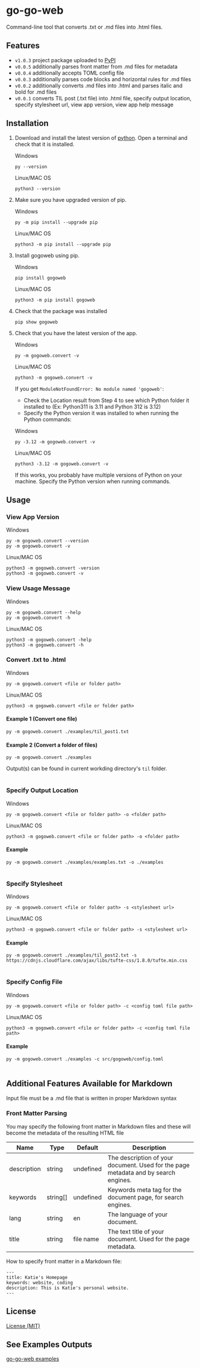 # go-go-web

Command-line tool that converts .txt or .md files into .html files.

## Features

- `v1.0.3` project package uploaded to [PyPI](https://pypi.org/project/gogoweb/)
- `v0.0.5` additionally parses front matter from .md files for metadata
- `v0.0.4` additionally accepts TOML config file
- `v0.0.3` additionally parses code blocks and horizontal rules for .md files
- `v0.0.2` additionally converts .md files into .html and parses italic and bold for .md files
- `v0.0.1` converts TIL post (.txt file) into .html file, specify output location, specify stylesheet url, view app version, view app help message

## Installation

1. Download and install the latest version of [python](https://www.python.org/downloads/). Open a terminal and check that it is installed.

   Windows
   ```
   py --version
   ```

   Linux/MAC OS
   ```
   python3 --version
   ```

2. Make sure you have upgraded version of pip.

   Windows
   ```
   py -m pip install --upgrade pip
   ```

   Linux/MAC OS
   ```
   python3 -m pip install --upgrade pip
   ```

3. Install gogoweb using pip.

   Windows
   ```
   pip install gogoweb
   ```

   Linux/MAC OS
   ```
   python3 -m pip install gogoweb
   ```

4. Check that the package was installed

   ```
   pip show gogoweb
   ```

5. Check that you have the latest version of the app.

   Windows
   ```
   py -m gogoweb.convert -v
   ```

   Linux/MAC OS
   ```
   python3 -m gogoweb.convert -v
   ```
   
   If you get `ModuleNotFoundError: No module named 'gogoweb'`:

   - Check the Location result from Step 4 to see which Python folder it installed to (Ex: Python311 is 3.11 and Python 312 is 3.12)
   - Specify the Python version it was installed to when running the Python commands:
  
   Windows
   ```
   py -3.12 -m gogoweb.convert -v
   ```

   Linux/MAC OS
   ```
   python3 -3.12 -m gogoweb.convert -v
   ```

   If this works, you probably have multiple versions of Python on your machine. Specify the Python version when running commands.

## Usage

### View App Version

   Windows
   ```
   py -m gogoweb.convert --version
   py -m gogoweb.convert -v
   ```

   Linux/MAC OS
   ```
   python3 -m gogoweb.convert -version
   python3 -m gogoweb.convert -v
   ```

### View Usage Message

   Windows
   ```
   py -m gogoweb.convert --help
   py -m gogoweb.convert -h
   ```

   Linux/MAC OS
   ```
   python3 -m gogoweb.convert -help
   python3 -m gogoweb.convert -h
   ```

### Convert .txt to .html

   Windows
   ```
   py -m gogoweb.convert <file or folder path>
   ```

   Linux/MAC OS
   ```
   python3 -m gogoweb.convert <file or folder path>
   ```

#### Example 1 (Convert one file)
`py -m gogoweb.convert ./examples/til_post1.txt`

#### Example 2 (Convert a folder of files)
`py -m gogoweb.convert ./examples`

Output(s) can be found in current workding directory's `til` folder.
</br></br>

### Specify Output Location

   Windows
   ```
   py -m gogoweb.convert <file or folder path> -o <folder path>
   ```

   Linux/MAC OS
   ```
   python3 -m gogoweb.convert <file or folder path> -o <folder path>
   ```

#### Example
`py -m gogoweb.convert ./examples/examples.txt -o ./examples`
</br></br>

### Specify Stylesheet

   Windows
   ```
   py -m gogoweb.convert <file or folder path> -s <stylesheet url>
   ```

   Linux/MAC OS
   ```
   python3 -m gogoweb.convert <file or folder path> -s <stylesheet url>
   ```

#### Example
`py -m gogoweb.convert ./examples/til_post2.txt -s https://cdnjs.cloudflare.com/ajax/libs/tufte-css/1.8.0/tufte.min.css`
</br></br>

### Specify Config File

   Windows
   ```
   py -m gogoweb.convert <file or folder path> -c <config toml file path>
   ```

   Linux/MAC OS
   ```
   python3 -m gogoweb.convert <file or folder path> -c <config toml file path>
   ```

#### Example
`py -m gogoweb.convert ./examples -c src/gogoweb/config.toml`
</br></br>

## Additional Features Available for Markdown

Input file must be a .md file that is written in proper Markdown syntax

### Front Matter Parsing

You may specify the following front matter in Markdown files and these will become the metadata of the resulting HTML file

| **Name**    | **Type** | **Default** | **Description**                                                                     |
|-------------|----------|-------------|-------------------------------------------------------------------------------------|
| description | string   | undefined   | The description of your document. Used for the page metadata and by search engines. |
| keywords    | string[] | undefined   | Keywords meta tag for the document page, for search engines.                        |
| lang        | string   | en          | The language of your document.                                                      |
| title       | string   | file name   | The text title of your document. Used for the page metadata.                        |

How to specify front matter in a Markdown file:

```
---
title: Katie's Homepage
keywords: website, coding
description: This is Katie's personal website.
---
```

## License

[License (MIT)](LICENSE.md)

## See Examples Outputs

[go-go-web examples](https://kliu57.github.io/gogoweb/)
